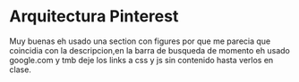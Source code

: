 # Arquitectura Pinterest
Muy buenas eh usado una section con figures por que me parecia que coincidia con la descripcion,en la barra de busqueda de momento eh usado google.com y tmb deje los links a css y js sin contenido hasta verlos en clase.
